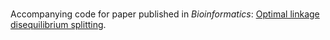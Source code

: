 
<br>

Accompanying code for paper published in *Bioinformatics*: [Optimal linkage disequilibrium splitting](https://doi.org/10.1093/bioinformatics/btab519).
